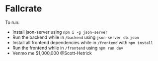 # Fallcrate

To run:
* Install json-server using `npm i -g json-server`
* Run the backend while in `/backend` using `json-server db.json`
* Install all frontend dependencies while in `/frontend` with `npm install`
* Run the frontend while in `/frontend` using `npm run dev`
* Venmo me $1,000,000 @Scott-Hetrick
